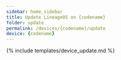 ```yaml
---
sidebar: home_sidebar
title: Update LineageOS on {codename}
folder: update
permalink: /devices/{codename}/update
device: {codename}
---
```

{% include templates/device_update.md %}
